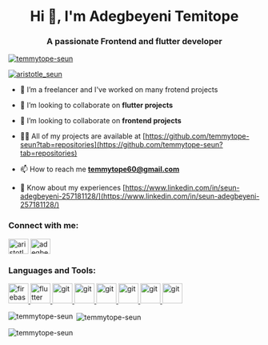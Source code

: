 <h1 align="center">Hi 👋, I'm Adegbeyeni Temitope</h1>
<h3 align="center">A passionate Frontend and flutter developer</h3>

<p align="left"> <a href="https://github.com/ryo-ma/github-profile-trophy"><img src="https://github-profile-trophy.vercel.app/?username=temmytope-seun" alt="temmytope-seun" /></a> </p>

<p align="left"> <a href="https://twitter.com/aristotle_seun" target="blank"><img src="https://img.shields.io/twitter/follow/aristotle_seun?logo=twitter&style=for-the-badge" alt="aristotle_seun" /></a> </p>


- 🌱 I’m a freelancer and I've worked on many frotend projects

- 👯 I’m looking to collaborate on **flutter projects**

- 👯 I’m looking to collaborate on **frontend projects**


- 👨‍💻 All of my projects are available at [https://github.com/temmytope-seun?tab=repositories](https://github.com/temmytope-seun?tab=repositories)


- 📫 How to reach me **temmytope60@gmail.com**

- 📄 Know about my experiences [https://www.linkedin.com/in/seun-adegbeyeni-257181128/](https://www.linkedin.com/in/seun-adegbeyeni-257181128/)


<h3 align="left">Connect with me:</h3>
<p align="left">
<a href="https://twitter.com/aristotle_seun" target="blank"><img align="center" src="https://raw.githubusercontent.com/rahuldkjain/github-profile-readme-generator/master/src/images/icons/Social/twitter.svg" alt="aristotle_seun" height="30" width="40" /></a>
<a href="https://www.linkedin.com/in/seun-adegbeyeni-257181128/" target="blank"><img align="center" src="https://raw.githubusercontent.com/rahuldkjain/github-profile-readme-generator/master/src/images/icons/Social/linked-in-alt.svg" alt="adegbeyeni-temitope" height="30" width="40" /></a>
</p>

<h3 align="left">Languages and Tools:</h3>
<p align="left"> 
<a href="https://firebase.google.com/" target="_blank"> <img src="https://www.vectorlogo.zone/logos/firebase/firebase-icon.svg" alt="firebase" width="40" height="40"/> </a> 
<a href="https://flutter.dev" target="_blank"> <img src="https://www.vectorlogo.zone/logos/flutterio/flutterio-icon.svg" alt="flutter" width="40" height="40"/> </a>
<a href="https://git-scm.com/" target="_blank"> <img src="https://www.vectorlogo.zone/logos/git-scm/git-scm-icon.svg" alt="git" width="40" height="40"/> </a> 
<a href="https://reactjs.org/" target="_blank"> <img src="https://www.vectorlogo.zone/logos/reactjs/reactjs-icon.svg" alt="git" width="40" height="40"/> </a> 
<a href="https://git-scm.com/" target="_blank"> <img src="https://www.vectorlogo.zone/logos/mysql/mysql-official.svg" alt="git" width="40" height="40"/> </a> 
<a href="#" target="_blank"> <img src="https://www.vectorlogo.zone/logos/w3_html5/w3_html5-icon.svg" alt="git" width="40" height="40"/> </a> 
<a href="#" target="_blank"> <img src="https://www.vectorlogo.zone/logos/javascript/javascript-icon.svg" alt="git" width="40" height="40"/> </a> 
<a href="#" target="_blank"> <img src="https://www.vectorlogo.zone/logos/python/python-icon.svg" alt="git" width="40" height="40"/> </a> 
 
 </p>

<p><img align="left" src="https://github-readme-stats.vercel.app/api/top-langs?username=temmytope-seun&show_icons=true&locale=en&layout=compact" alt="temmytope-seun" /></p>

<p>&nbsp;<img align="center" src="https://github-readme-stats.vercel.app/api?username=temmytope-seun&show_icons=true&locale=en" alt="temmytope-seun" /></p>

<p><img align="center" src="https://github-readme-streak-stats.herokuapp.com/?user=temmytope-seun&" alt="temmytope-seun" /></p>
